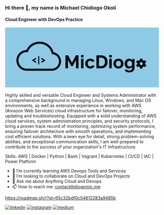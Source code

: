 ### Hi there 👋, my name is Michael Chidiogo Okoli
#### Cloud Engineer with DevOps Practice
![Cloud Engineer with DevOps Practice](https://github.com/DiogoMic/DiogoMic/blob/main/assets/git%20image.jpg)

Highly skilled and versatile Cloud Engineer and Systems Administrator with a comprehensive background in managing Linux, Windows, and Mac OS environments, as well as extensive experience in working with AWS (Amazon Web Services) cloud infrastructure for failover, monitoring, updating and troubleshooting. Equipped with a solid understanding of AWS cloud services, system administration principles, and security protocols, I bring a proven track record of monitoring, optimizing system performance, ensuring failover architecture with smooth operations, and implementing cost efficient solutions. With a keen eye for detail, strong problem-solving abilities, and exceptional communication skills, I am well-prepared to contribute to the success of your organization's IT infrastructure.

Skills: AWS | Docker | Python | Bash | Vagrant | Kubernetes | CI/CD | IAC | Power Platform

- 🌱 I’m currently learning AWS Devops Tools and Services 
- 👯 I’m looking to collaborate on Cloud and DevOps Projects 
- 💬 Ask me about Anything Cloud and Devops 
- 📫 How to reach me: contact@diogomic.me 

https://roadmap.sh/r?id=65c32bdf0c54812283a9485b

[<img src='https://cdn.jsdelivr.net/npm/simple-icons@3.0.1/icons/linkedin.svg' alt='linkedin' height='40'>](https://www.linkedin.com/in/okoli-michael-891b46153/)  [<img src='https://cdn.jsdelivr.net/npm/simple-icons@3.0.1/icons/instagram.svg' alt='instagram' height='40'>](https://www.instagram.com/Diogo.Mic/)  [<img src='https://cdn.jsdelivr.net/npm/simple-icons@3.0.1/icons/medium.svg' alt='medium' height='40'>](https://medium.com/@MicDiogo)  
